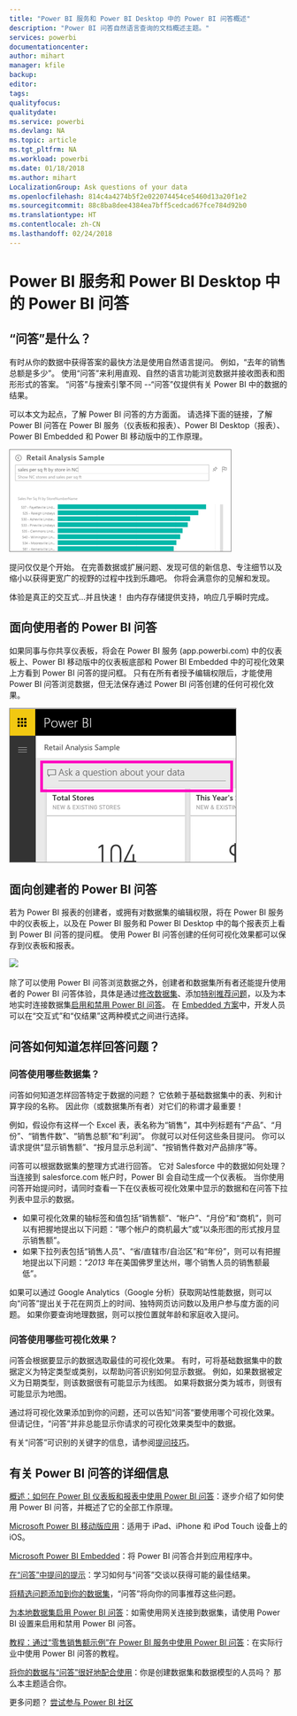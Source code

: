 ```yaml
---
title: "Power BI 服务和 Power BI Desktop 中的 Power BI 问答概述"
description: "Power BI 问答自然语言查询的文档概述主题。"
services: powerbi
documentationcenter: 
author: mihart
manager: kfile
backup: 
editor: 
tags: 
qualityfocus: 
qualitydate: 
ms.service: powerbi
ms.devlang: NA
ms.topic: article
ms.tgt_pltfrm: NA
ms.workload: powerbi
ms.date: 01/18/2018
ms.author: mihart
LocalizationGroup: Ask questions of your data
ms.openlocfilehash: 814c4a4274b5f2e022074454ce5460d13a20f1e2
ms.sourcegitcommit: 88c8ba8dee4384ea7bff5cedcad67fce784d92b0
ms.translationtype: HT
ms.contentlocale: zh-CN
ms.lasthandoff: 02/24/2018
---
```

# <a name="qa-in-power-bi-service-and-power-bi-desktop"></a>Power BI 服务和 Power BI Desktop 中的 Power BI 问答
## <a name="what-is-qa"></a>“问答”是什么？
有时从你的数据中获得答案的最快方法是使用自然语言提问。 例如，“去年的销售总额是多少”。  使用“问答”来利用直观、自然的语言功能浏览数据并接收图表和图形形式的答案。 “问答”与搜索引擎不同 --“问答”仅提供有关 Power BI 中的数据的结果。

可以本文为起点，了解 Power BI 问答的方方面面。 请选择下面的链接，了解 Power BI 问答在 Power BI 服务（仪表板和报表）、Power BI Desktop（报表）、Power BI Embedded 和 Power BI 移动版中的工作原理。  

![](media/power-bi-q-and-a/pbi_qa_boxsalessqft.png)

提问仅仅是个开始。  在完善数据或扩展问题、发现可信的新信息、专注细节以及缩小以获得更宽广的视野的过程中找到乐趣吧。 你将会满意你的见解和发现。

体验是真正的交互式…并且快速！ 由内存存储提供支持，响应几乎瞬时完成。

##  <a name="qa-for-consumers"></a>面向使用者的 Power BI 问答
如果同事与你共享仪表板，将会在 Power BI 服务 (app.powerbi.com) 中的仪表板上、Power BI 移动版中的仪表板底部和 Power BI Embedded 中的可视化效果上方看到 Power BI 问答的提问框。 只有在所有者授予编辑权限后，才能使用 Power BI 问答浏览数据，但无法保存通过 Power BI 问答创建的任何可视化效果。

![](media/power-bi-q-and-a/powerbi-qna.png)

## <a name="qa-for-creators"></a>面向创建者的 Power BI 问答
若为 Power BI 报表的创建者，或拥有对数据集的编辑权限，将在 Power BI 服务中的仪表板上，以及在 Power BI 服务和 Power BI Desktop 中的每个报表页上看到 Power BI 问答的提问框。 使用 Power BI 问答创建的任何可视化效果都可以保存到仪表板和报表。

![](media/power-bi-q-and-a/power-bi-desktop.png)

除了可以使用 Power BI 问答浏览数据之外，创建者和数据集所有者还能提升使用者的 Power BI 问答体验，具体是通过[修改数据集](service-prepare-data-for-q-and-a.md)、添加[特别推荐问题](service-q-and-a-create-featured-questions.md)，以及为本地实时连接数据集[启用和禁用 Power BI 问答](service-q-and-a-direct-query.md)。 在 [Embedded 方案](developer/qanda.md)中，开发人员可以在“交互式”和“仅结果”这两种模式之间进行选择。

## <a name="how-does-qa-know-how-to-answer-questions"></a>问答如何知道怎样回答问题？
### <a name="which-datasets-does-qa-use"></a>问答使用哪些数据集？
问答如何知道怎样回答特定于数据的问题？ 它依赖于基础数据集中的表、列和计算字段的名称。 因此你（或数据集所有者）对它们的称谓才最重要！

例如，假设你有这样一个 Excel 表，表名称为“销售”，其中列标题有“产品”、“月份”、“销售件数”、“销售总额”和“利润”。 你就可以对任何这些条目提问。  你可以请求提供“显示销售额”、“按月显示总利润”、“按销售件数对产品排序”等。

问答可以根据数据集的整理方式进行回答。 它对 Salesforce 中的数据如何处理？ 当连接到 salesforce.com 帐户时，Power BI 会自动生成一个仪表板。  当你使用问答开始提问时，请同时查看一下在仪表板可视化效果中显示的数据和在问答下拉列表中显示的数据。

* 如果可视化效果的轴标签和值包括“销售额”、“帐户”、“月份”和“商机”，则可以有把握地提出以下问题：“哪个帐户的商机最大”或“以条形图的形式按月显示销售额”。
* 如果下拉列表包括“销售人员”、“省/直辖市/自治区”和“年份”，则可以有把握地提出以下问题：“*2013* 年在美国佛罗里达州，哪个销售人员的销售额最低”。

如果可以通过 Google Analytics（Google 分析）获取网站性能数据，则可以向“问答”提出关于花在网页上的时间、独特网页访问数以及用户参与度方面的问题。 如果你要查询地理数据，则可以按位置就年龄和家庭收入提问。

### <a name="which-visualization-does-qa-use"></a>问答使用哪些可视化效果？
问答会根据要显示的数据选取最佳的可视化效果。 有时，可将基础数据集中的数据定义为特定类型或类别，以帮助问答识别如何显示数据。 例如，如果数据被定义为日期类型，则该数据很有可能显示为线图。 如果将数据分类为城市，则很有可能显示为地图。

通过将可视化效果添加到你的问题，还可以告知“问答”要使用哪个可视化效果。 但请记住，“问答”并非总能显示你请求的可视化效果类型中的数据。

有关“问答”可识别的关键字的信息，请参阅[提问技巧](service-q-and-a-tips.md)。


## <a name="for-more-details-about-power-bi-qa"></a>有关 Power BI 问答的详细信息
[概述：如何在 Power BI 仪表板和报表中使用 Power BI 问答](power-bi-tutorial-q-and-a.md)：逐步介绍了如何使用 Power BI 问答，并概述了它的全部工作原理。

[Microsoft Power BI 移动版应用](mobile-apps-ios-qna.md)：适用于 iPad、iPhone 和 iPod Touch 设备上的 iOS。

[Microsoft Power BI Embedded](developer/qanda.md)：将 Power BI 问答合并到应用程序中。

[在“问答”中提问的提示](service-q-and-a-tips.md)：学习如何与“问答”交谈以获得可能的最佳结果。

[将精选问题添加到你的数据集](service-q-and-a-create-featured-questions.md)，“问答”将向你的同事推荐这些问题。

[为本地数据集启用 Power BI 问答](service-q-and-a-direct-query.md)：如需使用网关连接到数据集，请使用 Power BI 设置来启用和禁用 Power BI 问答。

[教程：通过“零售销售额示例”在 Power BI 服务中使用 Power BI 问答](power-bi-visualization-introduction-to-q-and-a.md)：在实际行业中使用 Power BI 问答的教程。

[将你的数据与“问答”很好地配合使用](service-prepare-data-for-q-and-a.md)：你是创建数据集和数据模型的人员吗？  那么本主题适合你。

更多问题？ [尝试参与 Power BI 社区](http://community.powerbi.com/)
